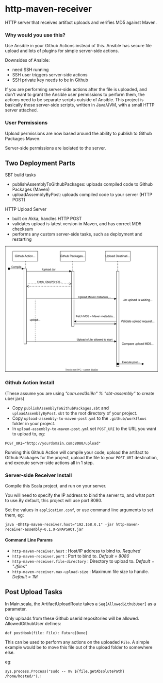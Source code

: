 # http-maven-receiver
HTTP server that receives artifact uploads and verifies MD5 against Maven.

### Why would you use this?

Use Ansible in your Github Actions instead of this. Ansible has secure file upload and lots of plugins for simple server-side actions.

Downsides of Ansible:
- need SSH running
- SSH user triggers server-side actions
- SSH private key needs to be in Github

If you are performing server-side actions after the file is uploaded, and don't want to grant the Ansible user permissions to perform them, the actions need to be separate scripts outside of Ansible.  This project is basically those server-side scripts, written in Java/JVM, with a small HTTP server attached.

### User Permissions 

Upload permissions are now based around the ability to publish to Github Packages Maven.

Server-side permissions are isolated to the server.


## Two Deployment Parts

SBT build tasks
- publishAssemblyToGithubPackages: uploads compiled code to Github Packages (Maven)
- uploadAssemblyByPost: uploads compiled code to your server (HTTP POST)

HTTP Upload Server
- built on Akka, handles HTTP POST
- validates upload is latest version in Maven, and has correct MD5 checksum
- performs any custom server-side tasks, such as deployment and restarting

![Request Flow](./requests.drawio.svg)

### Github Action Install

(These assume you are using _"com.eed3si9n" % "sbt-assembly"_ to create uber jars)

- Copy `publishAssemblyToGithubPackages.sbt` and `uploadAssemblyByPost.sbt` to the root directory of your project.
- Copy `upload-assembly-to-maven-post.yml` to the `.github/workflows` folder in your project.
- In `upload-assembly-to-maven-post.yml` set `POST_URI` to the URL you want to upload to, eg:
```
POST_URI="http://yourdomain.com:8080/upload"
```

Running this Github Action will compile your code, upload the artifact to Github Packages for the project, upload the file to your `POST_URI` destination, and execute server-side actions all in 1 step.

### Server-side Receiver Install

Compile this Scala project, and run on your server. 

You will need to specify the IP address to bind the server to, and what port to use.By default, this project will use port 8080.

Set the values in `application.conf`, or use command line arguments to set them, eg:
```
java -Dhttp-maven-receiver.host="192.168.0.1" -jar http-maven-receiver-assembly-0.1.0-SNAPSHOT.jar
```
#### Command Line Params

- `http-maven-receiver.host` : Host/IP address to bind to.  _Required_
- `http-maven-receiver.port` : Port to bind to. _Default = 8080_
- `http-maven-receiver.file-directory` : Directory to upload to. _Default = "./files"_
- `http-maven-receiver.max-upload-size` : Maximum file size to handle. _Default = 1M_


## Post Upload Tasks

In Main.scala, the ArtifactUploadRoute takes a `Seq[AllowedGithubUser]` as a parameter.

Only uploads from these Github userid repositories will be allowed.  AllowedGithubUser defines:

```
def postHook(file: File): Future[Done]
```

This can be used to perform any actions on the uploaded `File`.
A simple example would be to move this file out of the upload folder to somewhere else.

eg:
```
sys.process.Process("sudo -- mv ${file.getAbsolutePath} /home/hosted/").!
```
